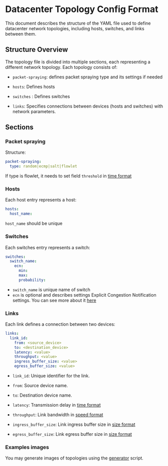 # Datacenter Topology Config Format

This document describes the structure of the YAML file used to define datacenter network topologies, including hosts,
switches, and links between them.

## Structure Overview

The topology file is divided into multiple sections, each representing a different network topology. Each topology
consists of:

- `packet-spraying`: defines packet spraying type and its settings if needed

- `hosts`: Defines hosts

- `switches` : Defines switches

- `links`: Specifies connections between devices (hosts and switches) with network parameters.

## Sections

### Packet spraying

Structure:
```yaml
packet-spraying:
  type: random|ecmp|salt|flowlet 
```

If type is flowlet, it needs to set field `threshold` in [time format](../README.md)

### Hosts

Each host entry represents a host:

```yaml
hosts:
  host_name: 
```

`host_name` should be unique 

### Switches

Each switches entry represents a switch:

```yaml
switches:
  switch_name:
    ecn:
      min:
      max:
      probability:
```
- `switch_name` is unique name of switch
- `ecn` is optional and describes settings Explicit Congestion Notification settings. You can see more about it [here](https://man7.org/linux/man-pages/man8/tc-red.8.html)  

### Links

Each link defines a connection between two devices:

```yaml
links:
  link_id:
    from: <source_device>
    to: <destination_device>
    latency: <value>
    throughput: <value>
    ingress_buffer_size: <value>
    egress_buffer_size: <value>
```

- `link_id`: Unique identifier for the link.

- `from`: Source device name.

- `to`: Destination device name.

- `latency`: Transmission delay in [time format](../README.md)

- `throughput`: Link bandwidth in [speed format](../README.md)

- `ingress_buffer_size`: Link ingress buffer size in [size format](../README.md)

- `egress_buffer_size`: Link egress buffer size in [size format](../README.md)

### Examples images

You may generate images of topologies using the [generator](../../scripts/generate_image.py) script.

